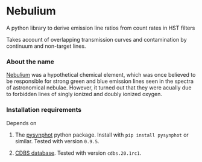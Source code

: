 Nebulium
============

A python library to derive emission line ratios from count rates in HST filters

Takes account of overlapping transmission curves and contamination by continuum and non-target lines. 

### About the name

[Nebulium](http://en.wikipedia.org/wiki/Nebulium) was a hypothetical chemical element, which was once believed to be responsible for strong green and blue emission lines seen in the spectra of astronomical nebulae.  However, it turned out that they were acually due to forbidden lines of singly ionized and doubly ionized oxygen. 

### Installation requirements

Depends on 

1. The [pysynphot](http://stsdas.stsci.edu/pysynphot/) python package.  Install with `pip install pysynphot` or similar.  Tested with version `0.9.5`. 

2. [CDBS database](http://www.stsci.edu/hst/observatory/crds/cdbs_throughput.html). Tested with version `cdbs.20.1rc1`. 
